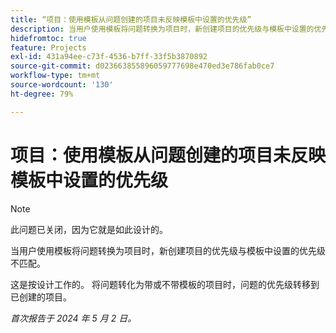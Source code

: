 ```yaml
---
title: “项目：使用模板从问题创建的项目未反映模板中设置的优先级”
description: 当用户使用模板将问题转换为项目时，新创建项目的优先级与模板中设置的优先级不匹配。
hidefromtoc: true
feature: Projects
exl-id: 431a94ee-c73f-4536-b7ff-33f5b3870892
source-git-commit: d023663855896059777698e470ed3e786fab0ce7
workflow-type: tm+mt
source-wordcount: '130'
ht-degree: 79%

---
```


# 项目：使用模板从问题创建的项目未反映模板中设置的优先级

>[!NOTE]
>
>此问题已关闭，因为它就是如此设计的。

当用户使用模板将问题转换为项目时，新创建项目的优先级与模板中设置的优先级不匹配。

这是按设计工作的。 将问题转化为带或不带模板的项目时，问题的优先级转移到已创建的项目。

_首次报告于 2024 年 5 月 2 日。_
